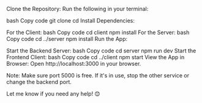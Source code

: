 Clone the Repository:
Run the following in your terminal:

bash
Copy code
git clone <repository-link>
cd <repository-folder>
Install Dependencies:

For the Client:
bash
Copy code
cd client
npm install
For the Server:
bash
Copy code
cd ../server
npm install
Run the App:

Start the Backend Server:
bash
Copy code
cd server
npm run dev
Start the Frontend Client:
bash
Copy code
cd ../client
npm start
View the App in Browser:
Open http://localhost:3000 in your browser.

Note:
Make sure port 5000 is free. If it's in use, stop the other service or change the backend port.

Let me know if you need any help! 😊
